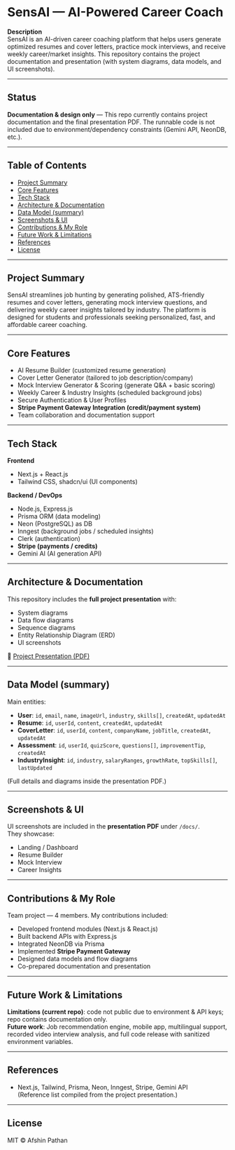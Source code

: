 # SensAI — AI-Powered Career Coach

**Description**  
SensAI is an AI-driven career coaching platform that helps users generate optimized resumes and cover letters, practice mock interviews, and receive weekly career/market insights. This repository contains the project documentation and presentation (with system diagrams, data models, and UI screenshots).

---

## Status
**Documentation & design only** — This repo currently contains project documentation and the final presentation PDF. The runnable code is not included due to environment/dependency constraints (Gemini API, NeonDB, etc.).

---

## Table of Contents
- [Project Summary](#project-summary)  
- [Core Features](#core-features)  
- [Tech Stack](#tech-stack)  
- [Architecture & Documentation](#architecture--documentation)  
- [Data Model (summary)](#data-model-summary)  
- [Screenshots & UI](#screenshots--ui)  
- [Contributions & My Role](#contributions--my-role)  
- [Future Work & Limitations](#future-work--limitations)  
- [References](#references)  
- [License](#license)  

---

## Project Summary
SensAI streamlines job hunting by generating polished, ATS-friendly resumes and cover letters, generating mock interview questions, and delivering weekly career insights tailored by industry. The platform is designed for students and professionals seeking personalized, fast, and affordable career coaching.

---

## Core Features
- AI Resume Builder (customized resume generation)  
- Cover Letter Generator (tailored to job description/company)  
- Mock Interview Generator & Scoring (generate Q&A + basic scoring)  
- Weekly Career & Industry Insights (scheduled background jobs)  
- Secure Authentication & User Profiles  
- **Stripe Payment Gateway Integration (credit/payment system)**  
- Team collaboration and documentation support  

---

## Tech Stack
**Frontend**  
- Next.js + React.js  
- Tailwind CSS, shadcn/ui (UI components)

**Backend / DevOps**  
- Node.js, Express.js  
- Prisma ORM (data modeling)  
- Neon (PostgreSQL) as DB  
- Inngest (background jobs / scheduled insights)  
- Clerk (authentication)  
- **Stripe (payments / credits)**  
- Gemini AI (AI generation API)

---

## Architecture & Documentation
This repository includes the **full project presentation** with:  
- System diagrams  
- Data flow diagrams  
- Sequence diagrams  
- Entity Relationship Diagram (ERD)  
- UI screenshots  

📄 [Project Presentation (PDF)](docs/sensai-presentation.pdf)

---

## Data Model (summary)
Main entities:  
- **User**: `id`, `email`, `name`, `imageUrl`, `industry`, `skills[]`, `createdAt`, `updatedAt`  
- **Resume**: `id`, `userId`, `content`, `createdAt`, `updatedAt`  
- **CoverLetter**: `id`, `userId`, `content`, `companyName`, `jobTitle`, `createdAt`, `updatedAt`  
- **Assessment**: `id`, `userId`, `quizScore`, `questions[]`, `improvementTip`, `createdAt`  
- **IndustryInsight**: `id`, `industry`, `salaryRanges`, `growthRate`, `topSkills[]`, `lastUpdated`

(Full details and diagrams inside the presentation PDF.)

---

## Screenshots & UI
UI screenshots are included in the **presentation PDF** under `/docs/`.  
They showcase:  
- Landing / Dashboard  
- Resume Builder  
- Mock Interview  
- Career Insights  

---

## Contributions & My Role
Team project — 4 members. My contributions included:  
- Developed frontend modules (Next.js & React.js)  
- Built backend APIs with Express.js  
- Integrated NeonDB via Prisma  
- Implemented **Stripe Payment Gateway**  
- Designed data models and flow diagrams  
- Co-prepared documentation and presentation  

---

## Future Work & Limitations
**Limitations (current repo)**: code not public due to environment & API keys; repo contains documentation only.  
**Future work**: Job recommendation engine, mobile app, multilingual support, recorded video interview analysis, and full code release with sanitized environment variables.

---

## References
- Next.js, Tailwind, Prisma, Neon, Inngest, Stripe, Gemini API  
(Reference list compiled from the project presentation.)

---

## License
MIT © Afshin Pathan
